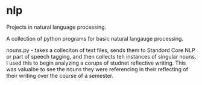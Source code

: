 # nlp
Projects in natural language processing. 

A collection of python programs for basic natural langauge processing. 

nouns.py - takes a colleciton of text files, sends them to Standord Core NLP or part of speech tagging, and then collects teh instances of singular nouns. I used this to begin analyzing a corups of studnet reflective writing. This was valualbe to see the nouns they were referencing in their reflecting of their writing over the course of a semester. 
